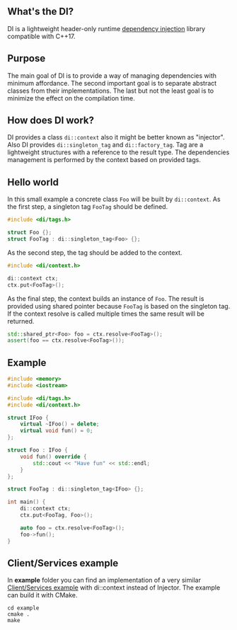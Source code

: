## What's the DI?
DI is a lightweight header-only runtime [dependency injection](https://en.wikipedia.org/wiki/Dependency_injection) library compatible with C++17.

## Purpose
The main goal of DI is to provide a way of managing dependencies with minimum affordance.
The second important goal is to separate abstract classes from their implementations.
The last but not the least goal is to minimize the effect on the compilation time.

## How does DI work?
DI provides a class ```di::context``` also it might be better known as "injector".
Also DI provides ```di::singleton_tag``` and ```di::factory_tag```.
Tag are a lightweight structures with a reference to the result type.
The dependencies management is performed by the context based on provided tags.

## Hello world
In this small example a concrete class ```Foo``` will be built by ```di::context```.
As the first step, a singleton tag ```FooTag``` should be defined.
```cpp
#include <di/tags.h>

struct Foo {};
struct FooTag : di::singleton_tag<Foo> {};
```
As the second step, the tag should be added to the context.
```cpp
#include <di/context.h>

di::context ctx;
ctx.put<FooTag>();
```
As the final step, the context builds an instance of ```Foo```.
The result is provided using shared pointer because ```FooTag``` is based on the singleton tag.
If the context resolve is called multiple times the same result will be returned.
```cpp
std::shared_ptr<Foo> foo = ctx.resolve<FooTag>();
assert(foo == ctx.resolve<FooTag>());
```
[//]: # (The context contains information about interfaces, implementations and tags.
A tag is like a key for ```di::context```.
It tells ```di::context``` what class and how it should the reference type build.
Tags
DI works with C++17)

## Example
```cpp
#include <memory>
#include <iostream>

#include <di/tags.h>
#include <di/context.h>

struct IFoo {
	virtual ~IFoo() = delete;
	virtual void fun() = 0;
};

struct Foo : IFoo {
	void fun() override {
		std::cout << "Have fun" << std::endl;
	}
};

struct FooTag : di::singleton_tag<IFoo> {};

int main() {
    di::context ctx;
    ctx.put<FooTag, Foo>();

    auto foo = ctx.resolve<FooTag>();
	foo->fun();
}
```

## Client/Services example
In **example** folder you can find an implementation of a very similar [Client/Services  example](https://en.wikipedia.org/wiki/Dependency_injection#Roles) with di::context instead of Injector. The example can build it with CMake.
```
cd example
cmake .
make
```
[//]: # (## Compatible compilers
	DI supports gcc, clang, msvc. Versions are needed.)
